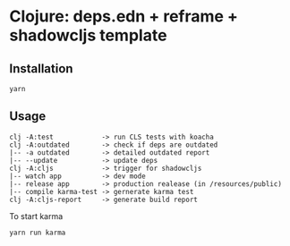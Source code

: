 # Clojure: deps.edn + reframe + shadowcljs template

## Installation
```
yarn
```

## Usage
```
clj -A:test            -> run CLS tests with koacha
clj -A:outdated        -> check if deps are outdated
|-- -a outdated        -> detailed outdated report
|-- --update           -> update deps
clj -A:cljs            -> trigger for shadowcljs
|-- watch app          -> dev mode
|-- release app        -> production realease (in /resources/public)
|-- compile karma-test -> gernerate karma test 
clj -A:cljs-report     -> generate build report
```

To start karma
```
yarn run karma
```
